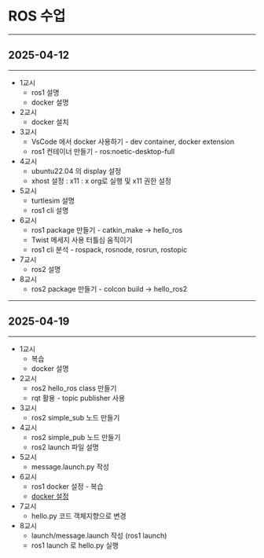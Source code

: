# ROS 수업

---

## 2025-04-12

---

- 1교시
  - ros1 설명
  - docker 설명
- 2교시
  - docker 설치
- 3교시
  - VsCode 에서 docker 사용하기 - dev container, docker extension
  - ros1 컨테이너 만들기 - ros:noetic-desktop-full
- 4교시
  - ubuntu22.04 의 display 설정
  - xhost 설정 : x11 : x org로 실행 및 x11 권한 설정
- 5교시
  - turtlesim 설명
  - ros1 cli 설명
- 6교시
  - ros1 package 만들기 - catkin_make -> hello_ros
  - Twist 메세지 사용 터틀심 움직이기
  - ros1 cli 분석 - rospack, rosnode, rosrun, rostopic
- 7교시
  - ros2 설명
- 8교시
  - ros2 package 만들기 - colcon build -> hello_ros2

---

## 2025-04-19

---

- 1교시
  - 복습
  - docker 설명
- 2교시
  - ros2 hello_ros class 만들기
  - rqt 활용 - topic publisher 사용
- 3교시
  - ros2 simple_sub 노드 만들기
- 4교시
  - ros2 simple_pub 노드 만들기
  - ros2 launch 파일 설명
- 5교시
  - message.launch.py 작성
- 6교시
  - ros1 docker 설정 - 복습
  - [docker 설정](/doc/docker/docker%20설정.md)
- 7교시
  - hello.py 코드 객체지향으로 변경
- 8교시
  - launch/message.launch 작성 (ros1 launch)
  - ros1 launch 로 hello.py 실행
